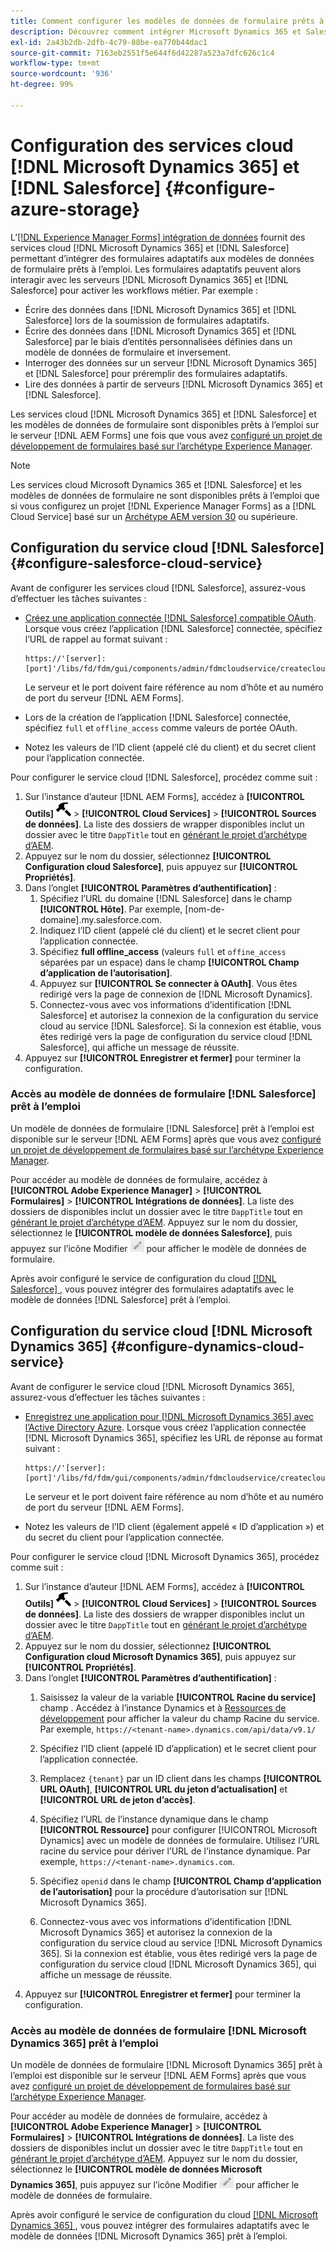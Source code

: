 ```yaml
---
title: Comment configurer les modèles de données de formulaire prêts à l’emploi de Microsoft Dynamics 365 et Salesforce pour les formulaires adaptatifs ?
description: Découvrez comment intégrer Microsoft Dynamics 365 et Salesforce à des formulaires adaptatifs.
exl-id: 2a43b2db-2dfb-4c79-88be-ea770b44dac1
source-git-commit: 7163eb2551f5e644f6d42287a523a7dfc626c1c4
workflow-type: tm+mt
source-wordcount: '936'
ht-degree: 99%

---
```


# Configuration des services cloud [!DNL Microsoft Dynamics 365] et [!DNL Salesforce] {#configure-azure-storage}

L’[[!DNL Experience Manager Forms] intégration de données](data-integration.md) fournit des services cloud [!DNL Microsoft Dynamics 365] et [!DNL Salesforce] permettant d’intégrer des formulaires adaptatifs aux modèles de données de formulaire prêts à l’emploi. Les formulaires adaptatifs peuvent alors interagir avec les serveurs [!DNL Microsoft Dynamics 365] et [!DNL Salesforce] pour activer les workflows métier. Par exemple :

* Écrire des données dans [!DNL Microsoft Dynamics 365] et [!DNL Salesforce] lors de la soumission de formulaires adaptatifs.
* Écrire des données dans [!DNL Microsoft Dynamics 365] et [!DNL Salesforce] par le biais d’entités personnalisées définies dans un modèle de données de formulaire et inversement.
* Interroger des données sur un serveur [!DNL Microsoft Dynamics 365] et [!DNL Salesforce] pour préremplir des formulaires adaptatifs.
* Lire des données à partir de serveurs [!DNL Microsoft Dynamics 365] et [!DNL Salesforce].

Les services cloud [!DNL Microsoft Dynamics 365] et [!DNL Salesforce] et les modèles de données de formulaire sont disponibles prêts à l’emploi sur le serveur [!DNL AEM Forms] une fois que vous avez [configuré un projet de développement de formulaires basé sur l’archétype Experience Manager](setup-local-development-environment.md##forms-cloud-service-local-development-environment).

>[!NOTE]
>
>Les services cloud Microsoft Dynamics 365 et [!DNL Salesforce] et les modèles de données de formulaire ne sont disponibles prêts à l’emploi que si vous configurez un projet [!DNL Experience Manager Forms] as a [!DNL Cloud Service] basé sur un [Archétype AEM version 30](https://github.com/adobe/aem-project-archetype/releases/tag/aem-project-archetype-30) ou supérieure.

## Configuration du service cloud [!DNL Salesforce] {#configure-salesforce-cloud-service}

Avant de configurer les services cloud [!DNL Salesforce], assurez-vous d’effectuer les tâches suivantes :

* [Créez une application connectée [!DNL Salesforce] compatible OAuth](https://help.salesforce.com/s/articleView?id=sf.connected_app_create_api_integration.htm&amp;type=5). Lorsque vous créez l’application [!DNL Salesforce] connectée, spécifiez l’URL de rappel au format suivant :

   ```
   https://'[server]:[port]'/libs/fd/fdm/gui/components/admin/fdmcloudservice/createcloudconfigwizard/cloudservices.html
   ```

   Le serveur et le port doivent faire référence au nom d’hôte et au numéro de port du serveur [!DNL AEM Forms].

* Lors de la création de l’application [!DNL Salesforce] connectée, spécifiez `full` et `offline_access` comme valeurs de portée OAuth.

* Notez les valeurs de l’ID client (appelé clé du client) et du secret client pour l’application connectée.

Pour configurer le service cloud [!DNL Salesforce], procédez comme suit :

1. Sur l’instance d’auteur [!DNL AEM Forms], accédez à **[!UICONTROL Outils]** ![marteau](assets/hammer.png) > **[!UICONTROL Cloud Services]** > **[!UICONTROL Sources de données]**. La liste des dossiers de wrapper disponibles inclut un dossier avec le titre `DappTitle` tout en [générant le projet d’archétype d’AEM](setup-local-development-environment.md##forms-cloud-service-local-development-environment).
1. Appuyez sur le nom du dossier, sélectionnez **[!UICONTROL Configuration cloud Salesforce]**, puis appuyez sur **[!UICONTROL Propriétés]**.
1. Dans l’onglet **[!UICONTROL Paramètres d’authentification]** :
   1. Spécifiez l’URL du domaine [!DNL Salesforce] dans le champ **[!UICONTROL Hôte]**. Par exemple, [nom-de-domaine].my.salesforce.com.
   1. Indiquez l’ID client (appelé clé du client) et le secret client pour l’application connectée.
   1. Spécifiez **full offline_access** (valeurs `full` et `offine_access` séparées par un espace) dans le champ **[!UICONTROL Champ d’application de l’autorisation]**.
   1. Appuyez sur **[!UICONTROL Se connecter à OAuth]**. Vous êtes redirigé vers la page de connexion de [!DNL Microsoft Dynamics].
   1. Connectez-vous avec vos informations d’identification [!DNL Salesforce] et autorisez la connexion de la configuration du service cloud au service [!DNL Salesforce]. Si la connexion est établie, vous êtes redirigé vers la page de configuration du service cloud [!DNL Salesforce], qui affiche un message de réussite.
1. Appuyez sur **[!UICONTROL Enregistrer et fermer]** pour terminer la configuration.

### Accès au modèle de données de formulaire [!DNL Salesforce] prêt à l’emploi

Un modèle de données de formulaire [!DNL Salesforce] prêt à l’emploi est disponible sur le serveur [!DNL AEM Forms] après que vous avez [configuré un projet de développement de formulaires basé sur l’archétype Experience Manager](setup-local-development-environment.md##forms-cloud-service-local-development-environment).

Pour accéder au modèle de données de formulaire, accédez à **[!UICONTROL Adobe Experience Manager]** > **[!UICONTROL Formulaires]** > **[!UICONTROL Intégrations de données]**. La liste des dossiers de disponibles inclut un dossier avec le titre `DappTitle` tout en [générant le projet d’archétype d’AEM](setup-local-development-environment.md##forms-cloud-service-local-development-environment). Appuyez sur le nom du dossier, sélectionnez le **[!UICONTROL modèle de données Salesforce]**, puis appuyez sur l’icône Modifier ![Modifier](assets/edit.png) pour afficher le modèle de données de formulaire.

Après avoir configuré le service de configuration du cloud [[!DNL Salesforce] ](#configure-salesforce-cloud-service), vous pouvez intégrer des formulaires adaptatifs avec le modèle de données [!DNL Salesforce] prêt à l’emploi.

## Configuration du service cloud [!DNL Microsoft Dynamics 365] {#configure-dynamics-cloud-service}

Avant de configurer le service cloud [!DNL Microsoft Dynamics 365], assurez-vous d’effectuer les tâches suivantes :

* [Enregistrez une application pour [!DNL Microsoft Dynamics 365] avec l’Active Directory Azure](https://docs.microsoft.com/fr-fr/powerapps/developer/data-platform/walkthrough-register-app-azure-active-directory). Lorsque vous créez l’application connectée [!DNL Microsoft Dynamics 365], spécifiez les URL de réponse au format suivant :

   ```
   https://'[server]:[port]'/libs/fd/fdm/gui/components/admin/fdmcloudservice/createcloudconfigwizard/cloudservices.html
   ```

   Le serveur et le port doivent faire référence au nom d’hôte et au numéro de port du serveur [!DNL AEM Forms].

* Notez les valeurs de l’ID client (également appelé « ID d’application ») et du secret du client pour l’application connectée.

Pour configurer le service cloud [!DNL Microsoft Dynamics 365], procédez comme suit :

1. Sur l’instance d’auteur [!DNL AEM Forms], accédez à **[!UICONTROL Outils]** ![marteau](assets/hammer.png) > **[!UICONTROL Cloud Services]** > **[!UICONTROL Sources de données]**. La liste des dossiers de wrapper disponibles inclut un dossier avec le titre `DappTitle` tout en [générant le projet d’archétype d’AEM](setup-local-development-environment.md##forms-cloud-service-local-development-environment).
1. Appuyez sur le nom du dossier, sélectionnez **[!UICONTROL Configuration cloud Microsoft Dynamics 365]**, puis appuyez sur **[!UICONTROL Propriétés]**.
1. Dans l’onglet **[!UICONTROL Paramètres d’authentification]** :
   1. Saisissez la valeur de la variable **[!UICONTROL Racine du service]** champ . Accédez à l’instance Dynamics et à [Ressources de développement](https://docs.microsoft.com/fr-fr/powerapps/developer/data-platform/view-download-developer-resources) pour afficher la valeur du champ Racine du service. Par exemple, `https://<tenant-name>.dynamics.com/api/data/v9.1/`
   1. Spécifiez l’ID client (appelé ID d’application) et le secret client pour l’application connectée.
   1. Remplacez `{tenant}` par un ID client dans les champs **[!UICONTROL URL OAuth]**, **[!UICONTROL URL du jeton d’actualisation]** et **[!UICONTROL URL de jeton d’accès]**.
   1. Spécifiez l’URL de l’instance dynamique dans le champ **[!UICONTROL Ressource]** pour configurer [!UICONTROL Microsoft Dynamics] avec un modèle de données de formulaire. Utilisez l’URL racine du service pour dériver l’URL de l’instance dynamique. Par exemple, `https://<tenant-name>.dynamics.com`.

   1. Spécifiez `openid` dans le champ **[!UICONTROL Champ d’application de l’autorisation]** pour la procédure d’autorisation sur [!DNL Microsoft Dynamics 365].
   1. Connectez-vous avec vos informations d’identification [!DNL Microsoft Dynamics 365] et autorisez la connexion de la configuration du service cloud au service [!DNL Microsoft Dynamics 365]. Si la connexion est établie, vous êtes redirigé vers la page de configuration du service cloud [!DNL Microsoft Dynamics 365], qui affiche un message de réussite.
1. Appuyez sur **[!UICONTROL Enregistrer et fermer]** pour terminer la configuration.

### Accès au modèle de données de formulaire [!DNL Microsoft Dynamics 365] prêt à l’emploi

Un modèle de données de formulaire [!DNL Microsoft Dynamics 365] prêt à l’emploi est disponible sur le serveur [!DNL AEM Forms] après que vous avez [configuré un projet de développement de formulaires basé sur l’archétype Experience Manager](setup-local-development-environment.md##forms-cloud-service-local-development-environment).

Pour accéder au modèle de données de formulaire, accédez à **[!UICONTROL Adobe Experience Manager]** > **[!UICONTROL Formulaires]** > **[!UICONTROL Intégrations de données]**. La liste des dossiers de disponibles inclut un dossier avec le titre `DappTitle` tout en [générant le projet d’archétype d’AEM](setup-local-development-environment.md##forms-cloud-service-local-development-environment). Appuyez sur le nom du dossier, sélectionnez le **[!UICONTROL modèle de données Microsoft Dynamics 365]**, puis appuyez sur l’icône Modifier ![Modifier](assets/edit.png) pour afficher le modèle de données de formulaire.

Après avoir configuré le service de configuration du cloud [[!DNL Microsoft Dynamics 365] ](#configure-dynamics-cloud-service), vous pouvez intégrer des formulaires adaptatifs avec le modèle de données [!DNL Microsoft Dynamics 365] prêt à l’emploi.
